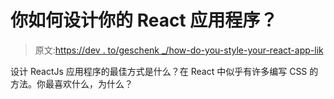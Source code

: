 # 你如何设计你的 React 应用程序？

> 原文:[https://dev . to/geschenk _/how-do-you-style-your-react-app-lik](https://dev.to/geschenk_/how-do-you-style-your-react-app-lik)

设计 ReactJs 应用程序的最佳方式是什么？在 React 中似乎有许多编写 CSS 的方法。你最喜欢什么，为什么？
